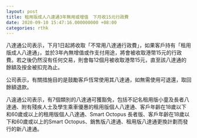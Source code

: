 ```yaml
---
layout: post
title: 租用版成人八達通3年無用或增值　下月收15元行政費
date: 2020-09-10 15:47:16.000000000 +08:00
categories: rthk
---
```


八達通公司表示，下月1日起將收取「不常用八達通行政費」，如果客戶持有「租用版成人八達通」，並於3年內無增值或作支付用途，將會被收取港幣15元的行政費。若之後仍然沒有任何交易，則會每12個月被收取港幣15元，直至該八達通的餘額及按金被扣完為止。

公司表示，有關措施目的是鼓勵客戶恆常使用其八達通，如無需使用可退還，取回餘額退款。

八違通公司表示，有7個類別的八達通可獲豁免，包括不記名租用版小童及長者八達通、附有殘疾人士及學生乘車優惠的租用版個人八達通、客戶年齡在18歲以下和60歲或以上的租用版個人八達通、Smart Octopus 長者版、客戶年齡在18歲以下和60歲或以上的Smart Octopus、銷售版八達通、租用版八達通更換計劃而發行的新八達通。

